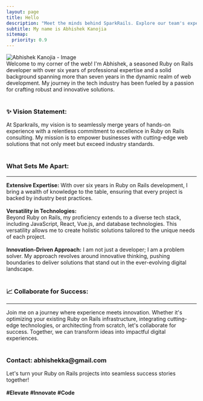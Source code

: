 ```yaml
---
layout: page
title: Hello
description: "Meet the minds behind SparkRails. Explore our team's expertise and insights. Discover a passion \for excellence in Ruby on Rails development. Learn more now!"
subtitle: My name is Abhishek Kanojia
sitemap:
  priority: 0.9
---
```


<img src="{{ '/assets/img/avatar.jpg' | prepend: site.baseurl }}" alt="Abhishek Kanojia - Image" id="about-img">

<div id="describe-text">
	<div class='justify'>
		<div class='para'> Welcome to my corner of the web! I'm Abhishek, a seasoned Ruby on Rails developer with over six years of professional expertise and a solid background spanning more than seven years in the dynamic realm of web development. My journey in the tech industry has been fueled by a passion for crafting robust and innovative solutions.</div>
	</div>
	<br/>
	<div class='justify'>
		<h3><b>✨ Vision Statement:</b></h3>
		<div class="para">At Sparkrails, my vision is to seamlessly merge years of hands-on experience with a relentless commitment to excellence in Ruby on Rails consulting. My mission is to empower businesses with cutting-edge web solutions that not only meet but exceed industry standards.</div>
	</div>
	<br/>
	<div class='justify para'>
		<h3><b>What Sets Me Apart:</b></h3>
		<hr/>
		<div class="para"><strong>Extensive Expertise:</strong> With over six years in Ruby on Rails development, I bring a wealth of knowledge to the table, ensuring that every project is backed by industry best practices.</div>
		<br/>
		<strong>Versatility in Technologies:</strong>
		<div class="para">Beyond Ruby on Rails, my proficiency extends to a diverse tech stack, including JavaScript, React, Vue.js, and database technologies. This versatility allows me to create holistic solutions tailored to the unique needs of each project.</div>
		<br/>
		<strong>Innovation-Driven Approach:</strong> I am not just a developer; I am a problem solver. My approach revolves around innovative thinking, pushing boundaries to deliver solutions that stand out in the ever-evolving digital landscape.
	</div>
	<br/>
	<div class='justify para'>
		<h3><b>📈 Collaborate for Success:</b></h3>
		<hr/>
		<div>Join me on a journey where experience meets innovation. Whether it's optimizing your existing Ruby on Rails infrastructure, integrating cutting-edge technologies, or architecting from scratch, let's collaborate for success. Together, we can transform ideas into impactful digital experiences.</div>
	</div>
	<br/>
	<div class='justify para'>
		<h3>Contact: <strong>abhishekka@gmail.com</strong></h3>
		<div>Let's turn your Ruby on Rails projects into seamless success stories together!</div>
		<br/>
		<div class='text-center'>
		<strong>#Elevate</strong> <strong>#Innovate</strong> <strong>#Code</strong>	
		</div>
	</div>

</div>
